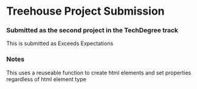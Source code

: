 # Treehouse Project Submission
### Submitted as the second project in the TechDegree track

This is submitted as Exceeds Expectations

### Notes
This uses a reuseable function to create html elements and set properties regardless of html element type
